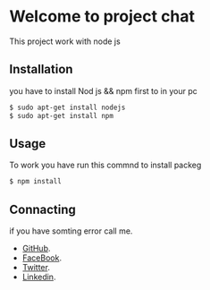 # Welcome to project chat

This project work with node js 

## Installation

you have to install Nod js && npm first to in your pc

```bash
$ sudo apt-get install nodejs
$ sudo apt-get install npm
```

## Usage

To work you have run this commnd to install packeg

```bash
$ npm install
```

## Connacting

if you have somting error call me.

- [GitHub](https://github.com/ferastajuore).
- [FaceBook](https://www.facebook.com/feras.tajuore).
- [Twitter](https://twitter.com/Ferastajuore).
- [Linkedin](https://www.linkedin.com/in/feras-tajuore-a72991183/).